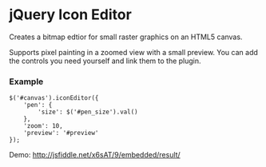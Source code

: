 jQuery Icon Editor
===========

Creates a bitmap edtior for small raster graphics on an HTML5 canvas.

Supports pixel painting in a zoomed view with a small preview. You can add the controls you need yourself and link them to the plugin.

### Example

    $('#canvas').iconEditor({
        'pen': {
            'size': $('#pen_size').val()
        },
        'zoom': 10,
        'preview': '#preview'
    });

Demo: http://jsfiddle.net/x6sAT/9/embedded/result/
